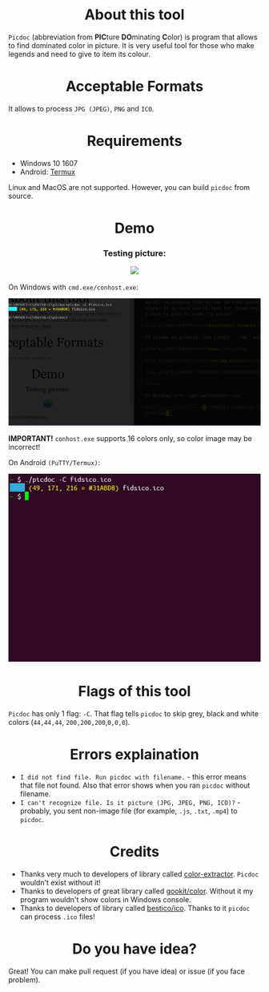 <DIV ALIGN="CENTER"><H1>About this tool</H1></DIV>

`Picdoc` (abbreviation from **PIC**ture **DO**minating **C**olor) is program that allows to find dominated color in picture. It is very useful tool for those who make legends and need to give to item its colour.

<DIV ALIGN="CENTER"><H1>Acceptable Formats</H1></DIV>

It allows to process `JPG (JPEG)`, `PNG` and `ICO`.

<DIV ALIGN="CENTER"><H1>Requirements</H1></DIV>

* Windows 10 1607
* Android: [Termux](https://github.com/termux-app/termux)

Linux and MacOS are not supported. However, you can build `picdoc` from source.

<DIV ALIGN="CENTER"><h1>Demo</h1></div>

<DIV ALIGN="center"><h3>Testing picture:</h3>

<img src="https://github.com/LazataknesSoftware/picdoc/blob/main/resources/fidsico.ico">

</div>

On Windows with `cmd.exe/conhost.exe`:

![cmd.exe/conhost.exe](https://github.com/LazataknesSoftware/picdoc/blob/main/resources/picdoc_proof_windows.PNG)

**IMPORTANT!** `conhost.exe` supports 16 colors only, so color image may be incorrect!


On Android `(PuTTY/Termux)`:

![PuTTY/Termux](https://github.com/LazataknesSoftware/picdoc/blob/main/resources/picdoc_proof.PNG)

<DIV ALIGN="CENTER"><h1>Flags of this tool</h1></div>

`Picdoc` has only 1 flag: `-C`. That flag tells `picdoc` to skip grey, black and white colors (`44,44,44`, `200,200,200`,`0,0,0`).

<DIV ALIGN="CENTER"><H1>Errors explaination</H1></DIV>

* `I did not find file. Run picdoc with filename.` - this error means that file not found. Also that error shows when you ran `picdoc` without filename.
* `I can't recognize file. Is it picture (JPG, JPEG, PNG, ICO)?` - probably, you sent non-image file (for example, `.js`, `.txt`, `.mp4`) to `picdoc`.

<DIV ALIGN="CENTER"><h1>Credits</h1></DIV>

* Thanks very much to developers of library called [color-extractor](https://github.com/marekm4/color-extractor). `Picdoc` wouldn't exist without it!
* Thanks to developers of great library called [gookit/color](https://github.com/gookit/color). Without it my program wouldn't show colors in Windows console.
* Thanks to developers of library called [bestico/ico](https://pkg.go.dev/github.com/mat/besticon/ico). Thanks to it `picdoc` can process `.ico` files!

<DIV ALIGN="CENTER"><h1>Do you have idea?</h1></DIV>

Great! You can make pull request (if you have idea) or issue (if you face problem).
